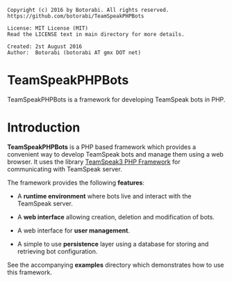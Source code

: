     Copyright (c) 2016 by Botorabi. All rights reserved.
    https://github.com/botorabi/TeamSpeakPHPBots

    License: MIT License (MIT)
    Read the LICENSE text in main directory for more details.

    Created: 2st August 2016
    Author:  Botorabi (botorabi AT gmx DOT net)

# TeamSpeakPHPBots
TeamSpeakPHPBots is a framework for developing TeamSpeak bots in PHP.

# Introduction

**TeamSpeakPHPBots** is a PHP based framework which provides a convenient way to develop TeamSpeak bots and manage them using a web browser.
It uses the library [TeamSpeak3 PHP Framework] for communicating with TeamSpeak server.

The framework provides the following **features**:

- A **runtime environment** where bots live and interact with the TeamSpeak server.

- A **web interface** allowing creation, deletion and modification of bots.

- A web interface for **user management**.

- A simple to use **persistence** layer using a database for storing and retrieving bot configuration.

See the accompanying **examples** directory which demonstrates how to use this framework.

[TeamSpeak3 PHP Framework]: https://github.com/planetteamspeak/ts3phpframework

